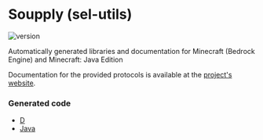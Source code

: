Soupply (sel-utils)
===================

![version](https://soupply.github.io/badges/version.svg)

Automatically generated libraries and documentation for Minecraft (Bedrock Engine) and Minecraft: Java Edition

Documentation for the provided protocols is available at the [project's website](https://soupply.github.io).

### Generated code

- [D](https://github.com/soupply/d)
- [Java](https://github.com/soupply/java)
